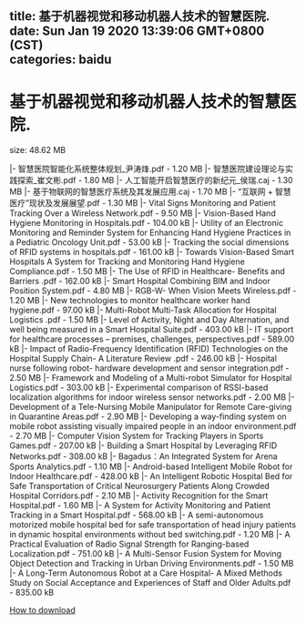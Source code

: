 
title: 基于机器视觉和移动机器人技术的智慧医院.
date: Sun Jan 19 2020 13:39:06 GMT+0800 (CST)    
categories: baidu
---

# 基于机器视觉和移动机器人技术的智慧医院.
size: 48.62 MB
 
 
|- 智慧医院智能化系统整体规划_尹涛烽.pdf - 1.20 MB
|- 智慧医院建设理论与实践探索_崔文彬.pdf - 1.80 MB
|- 人工智能开启智慧医疗的新纪元_侯瑞.caj - 1.30 MB
|- 基于物联网的智慧医疗系统及其发展应用.caj - 1.70 MB
|- “互联网 + 智慧医疗”现状及发展展望.pdf - 1.30 MB
|- Vital Signs Monitoring and Patient Tracking Over a Wireless Network.pdf - 9.50 MB
|- Vision-Based Hand Hygiene Monitoring in Hospitals.pdf - 104.00 kB
|- Utility of an Electronic Monitoring and Reminder System for Enhancing Hand Hygiene Practices in a Pediatric Oncology Unit.pdf - 53.00 kB
|- Tracking the social dimensions of RFID systems in hospitals.pdf - 161.00 kB
|- Towards Vision-Based Smart Hospitals  A System for Tracking and Monitoring Hand Hygiene Compliance.pdf - 1.50 MB
|- The Use of RFID in Healthcare- Benefits and Barriers .pdf - 162.00 kB
|- Smart Hospital Combining BIM and Indoor Position System.pdf - 4.80 MB
|- RGB-W- When Vision Meets Wireless.pdf - 1.20 MB
|- New technologies to monitor healthcare worker hand hygiene.pdf - 97.00 kB
|- Multi-Robot Multi-Task Allocation for Hospital Logistics .pdf - 1.50 MB
|- Level of Activity, Night and Day Alternation, and well being measured in a Smart Hospital Suite.pdf - 403.00 kB
|- IT support for healthcare processes – premises, challenges, perspectives.pdf - 589.00 kB
|- Impact of Radio-Frequency Identification (RFID) Technologies on the Hospital Supply Chain- A Literature Review .pdf - 246.00 kB
|- Hospital nurse following robot- hardware development and sensor integration.pdf - 2.50 MB
|- Framework and Modeling of a Multi-robot Simulator for Hospital Logistics.pdf - 303.00 kB
|- Experimental comparison of RSSI-based localization algorithms for indoor wireless sensor networks.pdf - 2.00 MB
|- Development of a Tele-Nursing Mobile Manipulator for Remote Care-giving in Quarantine Areas.pdf - 2.90 MB
|- Developing a way-finding system on mobile robot assisting visually impaired people in an indoor environment.pdf - 2.70 MB
|- Computer Vision System for Tracking Players in Sports Games.pdf - 207.00 kB
|- Building a Smart Hospital by Leveraging RFID Networks.pdf - 308.00 kB
|- Bagadus：An Integrated System for Arena Sports Analytics.pdf - 1.10 MB
|- Android-based Intelligent Mobile Robot for Indoor Healthcare.pdf - 428.00 kB
|- An Intelligent Robotic Hospital Bed for Safe Transportation of Critical Neurosurgery Patients Along Crowded Hospital Corridors.pdf - 2.10 MB
|- Activity Recognition for the Smart Hospital.pdf - 1.60 MB
|- A System for Activity Monitoring and Patient Tracking in a Smart Hospital.pdf - 568.00 kB
|- A semi-autonomous motorized mobile hospital bed for safe transportation of head injury patients in dynamic hospital environments without bed switching.pdf - 1.20 MB
|- A Practical Evaluation of Radio Signal Strength for Ranging-based Localization.pdf - 751.00 kB
|- A Multi-Sensor Fusion System for Moving Object Detection and Tracking in Urban Driving Environments.pdf - 1.50 MB
|- A Long-Term Autonomous Robot at a Care Hospital- A Mixed Methods Study on Social Acceptance and Experiences of Staff and Older Adults.pdf - 835.00 kB

[How to download](https://bpcam.bemobtrk.com/go/2ceec3aa-1ca2-46d6-b9ff-aaa5c184517c?jno=470)